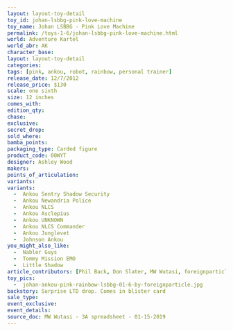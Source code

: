 ```yaml
---
layout: layout-toy-detail 
toy_id: johan-lsbbg-pink-love-machine
toy_name: Johan LSBBG - Pink Love Machine
permalink: /toys-1-6/johan-lsbbg-pink-love-machine.html
world: Adventure Kartel
world_abr: AK
character_base: 
layout: layout-toy-detail
categories: 
tags: [pink, ankou, robot, rainbow, personal trainer]
release_date: 12/7/2012
release_price: $130 
scale: one sixth
size: 12 inches
comes_with: 
edition_qty: 
chase: 
exclusive: 
secret_drop: 
sold_where: 
bamba_points: 
packaging_type: Carded figure
product_code: 00WYT
designer: Ashley Wood
makers: 
points_of_articulation: 
variants:
variants: 
  -  Ankou Sentry Shadow Security
  -  Ankou Newandria Police
  -  Ankou NLCS
  -  Ankou Asclepius
  -  Ankou UNKNOWN
  -  Ankou NLCS Commander
  -  Ankou Junglevet
  -  Johnson Ankou
you_might_also_like:
  -  Nabler Guys
  -  Tommy Mission EMO
  -  Little Shadow    
article_contributors: [Phil Back, Don Slater, MW Wutasi, foreignparticle]
toy_pics: 
  -  johan-ankou-pink-rainbow-lsbbg-01-6-by-foreignparticle.jpg
backstory: Surprise LTD drop. Comes in blister card
sale_type: 
event_exclusive: 
event_details: 
source_doc: MW Wutasi - 3A spreadsheet - 01-15-2019
---
```

